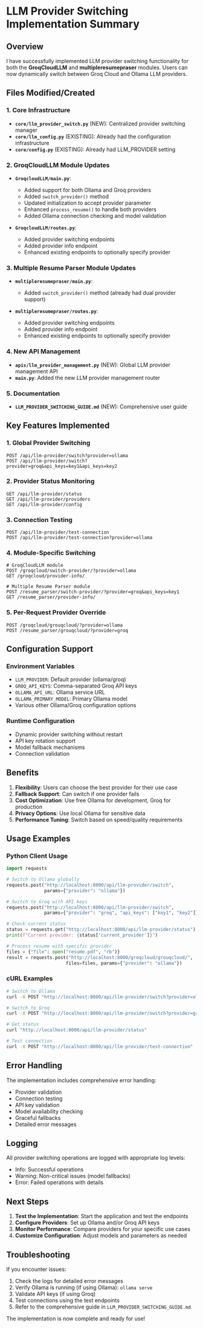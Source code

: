 # LLM Provider Switching Implementation Summary

## Overview
I have successfully implemented LLM provider switching functionality for both the **GroqCloudLLM** and **multipleresumepraser** modules. Users can now dynamically switch between Groq Cloud and Ollama LLM providers.

## Files Modified/Created

### 1. Core Infrastructure
- **`core/llm_provider_switch.py`** (NEW): Centralized provider switching manager
- **`core/llm_config.py`** (EXISTING): Already had the configuration infrastructure
- **`core/config.py`** (EXISTING): Already had LLM_PROVIDER setting

### 2. GroqCloudLLM Module Updates
- **`GroqcloudLLM/main.py`**: 
  - Added support for both Ollama and Groq providers
  - Added `switch_provider()` method
  - Updated initialization to accept provider parameter
  - Enhanced `process_resume()` to handle both providers
  - Added Ollama connection checking and model validation

- **`GroqcloudLLM/routes.py`**:
  - Added provider switching endpoints
  - Added provider info endpoint
  - Enhanced existing endpoints to optionally specify provider

### 3. Multiple Resume Parser Module Updates
- **`multipleresumepraser/main.py`**:
  - Added `switch_provider()` method (already had dual provider support)
  
- **`multipleresumepraser/routes.py`**:
  - Added provider switching endpoints
  - Added provider info endpoint
  - Enhanced existing endpoints to optionally specify provider

### 4. New API Management
- **`apis/llm_provider_management.py`** (NEW): Global LLM provider management API
- **`main.py`**: Added the new LLM provider management router

### 5. Documentation
- **`LLM_PROVIDER_SWITCHING_GUIDE.md`** (NEW): Comprehensive user guide

## Key Features Implemented

### 1. Global Provider Switching
```http
POST /api/llm-provider/switch?provider=ollama
POST /api/llm-provider/switch?provider=groq&api_keys=key1&api_keys=key2
```

### 2. Provider Status Monitoring
```http
GET /api/llm-provider/status
GET /api/llm-provider/providers
GET /api/llm-provider/config
```

### 3. Connection Testing
```http
POST /api/llm-provider/test-connection
POST /api/llm-provider/test-connection?provider=ollama
```

### 4. Module-Specific Switching
```http
# GroqCloudLLM module
POST /groqcloud/switch-provider/?provider=ollama
GET /groqcloud/provider-info/

# Multiple Resume Parser module  
POST /resume_parser/switch-provider/?provider=groq&api_keys=key1
GET /resume_parser/provider-info/
```

### 5. Per-Request Provider Override
```http
POST /groqcloud/grouqcloud/?provider=ollama
POST /resume_parser/grouqcloud/?provider=groq
```

## Configuration Support

### Environment Variables
- `LLM_PROVIDER`: Default provider (ollama/groq)
- `GROQ_API_KEYS`: Comma-separated Groq API keys
- `OLLAMA_API_URL`: Ollama service URL
- `OLLAMA_PRIMARY_MODEL`: Primary Ollama model
- Various other Ollama/Groq configuration options

### Runtime Configuration
- Dynamic provider switching without restart
- API key rotation support
- Model fallback mechanisms
- Connection validation

## Benefits

1. **Flexibility**: Users can choose the best provider for their use case
2. **Fallback Support**: Can switch if one provider fails
3. **Cost Optimization**: Use free Ollama for development, Groq for production
4. **Privacy Options**: Use local Ollama for sensitive data
5. **Performance Tuning**: Switch based on speed/quality requirements

## Usage Examples

### Python Client Usage
```python
import requests

# Switch to Ollama globally
requests.post("http://localhost:8000/api/llm-provider/switch", 
              params={"provider": "ollama"})

# Switch to Groq with API keys
requests.post("http://localhost:8000/api/llm-provider/switch", 
              params={"provider": "groq", "api_keys": ["key1", "key2"]})

# Check current status
status = requests.get("http://localhost:8000/api/llm-provider/status").json()
print(f"Current provider: {status['current_provider']}")

# Process resume with specific provider
files = {"file": open("resume.pdf", "rb")}
result = requests.post("http://localhost:8000/groqcloud/grouqcloud/", 
                      files=files, params={"provider": "ollama"})
```

### cURL Examples
```bash
# Switch to Ollama
curl -X POST "http://localhost:8000/api/llm-provider/switch?provider=ollama"

# Switch to Groq
curl -X POST "http://localhost:8000/api/llm-provider/switch?provider=groq&api_keys=key1&api_keys=key2"

# Get status
curl "http://localhost:8000/api/llm-provider/status"

# Test connection
curl -X POST "http://localhost:8000/api/llm-provider/test-connection"
```

## Error Handling

The implementation includes comprehensive error handling:
- Provider validation
- Connection testing
- API key validation
- Model availability checking
- Graceful fallbacks
- Detailed error messages

## Logging

All provider switching operations are logged with appropriate log levels:
- Info: Successful operations
- Warning: Non-critical issues (model fallbacks)
- Error: Failed operations with details

## Next Steps

1. **Test the Implementation**: Start the application and test the endpoints
2. **Configure Providers**: Set up Ollama and/or Groq API keys
3. **Monitor Performance**: Compare providers for your specific use cases
4. **Customize Configuration**: Adjust models and parameters as needed

## Troubleshooting

If you encounter issues:
1. Check the logs for detailed error messages
2. Verify Ollama is running (if using Ollama): `ollama serve`
3. Validate API keys (if using Groq)
4. Test connections using the test endpoints
5. Refer to the comprehensive guide in `LLM_PROVIDER_SWITCHING_GUIDE.md`

The implementation is now complete and ready for use!

